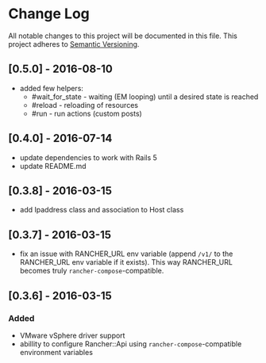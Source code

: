 # Change Log
All notable changes to this project will be documented in this file.
This project adheres to [Semantic Versioning](http://semver.org/).

## [0.5.0] - 2016-08-10

- added few helpers:
    - #wait_for_state - waiting (EM looping) until a desired state is reached
    - #reload - reloading of resources
    - #run - run actions (custom posts)

## [0.4.0] - 2016-07-14

- update dependencies to work with Rails 5
- update README.md

## [0.3.8] - 2016-03-15

- add Ipaddress class and association to Host class

## [0.3.7] - 2016-03-15

- fix an issue with RANCHER_URL env variable (append `/v1/` to the RANCHER_URL env variable if it exists). This way RANCHER_URL becomes truly `rancher-compose`-compatible.

## [0.3.6] - 2016-03-15
### Added

- VMware vSphere driver support
- abillity to configure Rancher::Api using `rancher-compose`-compatible environment variables

